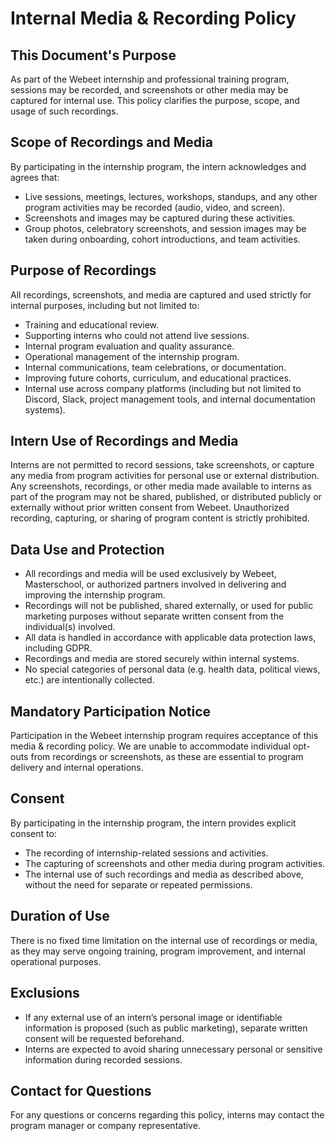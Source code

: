 # Internal Media & Recording Policy

## This Document's Purpose

As part of the Webeet internship and professional training program, sessions may be recorded, and screenshots or other media may be captured for internal use. This policy clarifies the purpose, scope, and usage of such recordings.

## Scope of Recordings and Media

By participating in the internship program, the intern acknowledges and agrees that:

* Live sessions, meetings, lectures, workshops, standups, and any other program activities may be recorded (audio, video, and screen).
* Screenshots and images may be captured during these activities.
* Group photos, celebratory screenshots, and session images may be taken during onboarding, cohort introductions, and team activities.

## Purpose of Recordings

All recordings, screenshots, and media are captured and used strictly for internal purposes, including but not limited to:

* Training and educational review.
* Supporting interns who could not attend live sessions.
* Internal program evaluation and quality assurance.
* Operational management of the internship program.
* Internal communications, team celebrations, or documentation.
* Improving future cohorts, curriculum, and educational practices.
* Internal use across company platforms (including but not limited to Discord, Slack, project management tools, and internal documentation systems).

## Intern Use of Recordings and Media

Interns are not permitted to record sessions, take screenshots, or capture any media from program activities for personal use or external distribution. Any screenshots, recordings, or other media made available to interns as part of the program may not be shared, published, or distributed publicly or externally without prior written consent from Webeet. Unauthorized recording, capturing, or sharing of program content is strictly prohibited.



## Data Use and Protection

* All recordings and media will be used exclusively by Webeet, Masterschool, or authorized partners involved in delivering and improving the internship program.
* Recordings will not be published, shared externally, or used for public marketing purposes without separate written consent from the individual(s) involved.
* All data is handled in accordance with applicable data protection laws, including GDPR.
* Recordings and media are stored securely within internal systems.
* No special categories of personal data (e.g. health data, political views, etc.) are intentionally collected.

## Mandatory Participation Notice

Participation in the Webeet internship program requires acceptance of this media & recording policy. We are unable to accommodate individual opt-outs from recordings or screenshots, as these are essential to program delivery and internal operations.

## Consent

By participating in the internship program, the intern provides explicit consent to:

* The recording of internship-related sessions and activities.
* The capturing of screenshots and other media during program activities.
* The internal use of such recordings and media as described above, without the need for separate or repeated permissions.

## Duration of Use

There is no fixed time limitation on the internal use of recordings or media, as they may serve ongoing training, program improvement, and internal operational purposes.

## Exclusions

* If any external use of an intern’s personal image or identifiable information is proposed (such as public marketing), separate written consent will be requested beforehand.
* Interns are expected to avoid sharing unnecessary personal or sensitive information during recorded sessions.

## Contact for Questions

For any questions or concerns regarding this policy, interns may contact the program manager or company representative.
